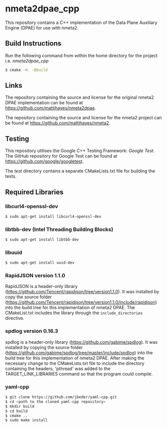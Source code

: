 # nmeta2dpae_cpp
This repository contains a C++ implementation of the Data Plane Auxiliary Engine (DPAE) for use with nmeta2.

## Build Instructions

Run the following command from within the home directory for the project i.e. *nmeta2dpae_cpp*

```bash
$ cmake -H. -Bbuild
```

## Links
The repository containing the source and license for the original nmeta2 DPAE implementation can be found at https://github.com/mattjhayes/nmeta2dpae.

The repository containing the source and license for the nmeta2 project can be found at https://github.com/mattjhayes/nmeta2.

## Testing
This repository utilises the Google C++ Testing Framework: *Google Test*. The GitHub repository for Google Test can be found at https://github.com/google/googletest.

The *test* directory contains a separate CMakeLists.txt file for building the tests.

## Required Libraries
### libcurl4-openssl-dev
```bash
$ sudo apt-get install libcurl4-openssl-dev
```

### libtbb-dev (Intel Threading Building Blocks)
```bash
$ sudo apt-get install libtbb-dev
```

### libuuid
```bash
$ sudo apt-get install uuid-dev
```

### RapidJSON version 1.1.0
RapidJSON is a header-only library (https://github.com/Tencent/rapidjson/tree/version1.1.0). It was installed by copy the source folder (https://github.com/Tencent/rapidjson/tree/version1.1.0/include/rapidjson) into the build tree for this implementation of nmeta2 DPAE. The CMakeList.txt includes the library through the ```include_directories``` directive.

### spdlog version 0.16.3
spdlog is a header-only library (https://github.com/gabime/spdlog). It was installed by copying the source folder (https://github.com/gabime/spdlog/tree/master/include/spdlog) into the build tree for this implementation of nmeta2 DPAE. After making the necessary change to the CMakeLists.txt file to include the directory containing the headers, 'pthread' was added to the TARGET\_LINK_LIBRARIES command so that the program could compile.

### yaml-cpp
```bash
$ git clone https://github.com/jbeder/yaml-cpp.git
$ cd <path to the cloned yaml-cpp repository>
$ mkdir build
$ cd build
$ cmake ..
$ sudo make install
```